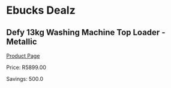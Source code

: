 
# Ebucks Dealz
## Defy 13kg Washing Machine Top Loader - Metallic
[Product Page](https://www.ebucks.com/web/shop/productSelected.do?prodId=1173296582&catId=704981826)

Price: R5899.00

Savings: 500.0


	